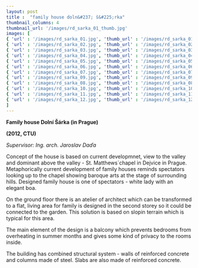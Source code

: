 ```yaml
---
layout: post
title :  "family house doln&#237; š&#225;rka"
thumbnail_columns: 4
thumbnail_url: '/images/rd_sarka_01_thumb.jpg'
images: [
{ 'url' : '/images/rd_sarka_01.jpg', 'thumb_url' : '/images/rd_sarka_01_thumb.jpg', 'title' : "family house with architect\\'s studio" },
{ 'url' : '/images/rd_sarka_02.jpg', 'thumb_url' : '/images/rd_sarka_02_thumb.jpg', 'title' : "family house with architect\\'s studio" },
{ 'url' : '/images/rd_sarka_03.jpg', 'thumb_url' : '/images/rd_sarka_03_thumb.jpg', 'title' : "family house with architect\\'s studio" },
{ 'url' : '/images/rd_sarka_04.jpg', 'thumb_url' : '/images/rd_sarka_04_thumb.jpg', 'title' : "family house with architect\\'s studio" },
{ 'url' : '/images/rd_sarka_05.jpg', 'thumb_url' : '/images/rd_sarka_05_thumb.jpg', 'title' : "family house with architect\\'s studio" },
{ 'url' : '/images/rd_sarka_06.jpg', 'thumb_url' : '/images/rd_sarka_06_thumb.jpg', 'title' : "family house with architect\\'s studio" },
{ 'url' : '/images/rd_sarka_07.jpg', 'thumb_url' : '/images/rd_sarka_07_thumb.jpg', 'title' : 'location' },
{ 'url' : '/images/rd_sarka_09.jpg', 'thumb_url' : '/images/rd_sarka_09_thumb.jpg', 'title' : "entrance floor - version 1 - architect\\'s studio" },
{ 'url' : '/images/rd_sarka_08.jpg', 'thumb_url' : '/images/rd_sarka_08_thumb.jpg', 'title' : 'entrance floor - version 2 - studio flat' },
{ 'url' : '/images/rd_sarka_10.jpg', 'thumb_url' : '/images/rd_sarka_10_thumb.jpg', 'title' : 'first floor' },
{ 'url' : '/images/rd_sarka_11.jpg', 'thumb_url' : '/images/rd_sarka_11_thumb.jpg', 'title' : 'section A-A' },
{ 'url' : '/images/rd_sarka_12.jpg', 'thumb_url' : '/images/rd_sarka_12_thumb.jpg', 'title' : 'section B-B' },
]
---
```


<p><b>Family house Dolní Šárka (in Prague)</b></p>

<p><b>(2012, CTU)</b></p>

<p><i>Supervisor: Ing. arch. Jaroslav Daďa </i></p>

<p>Concept of the house is based on current developmnet, view to the valley and dominant above the valley - St. Matthews´chapel in Dejvice in Prague. Metaphorically current development of family houses reminds spectators looking up to the chapel showing baroque arts at the stage of surrounding hills. Designed family house is one of spectators - white lady with an elegant boa.</p>

<p>On the ground floor there is an atelier of architect which can be transformed to a flat, living area for family is designed in the second storey so it could be connected to the garden. This solution is based on slopin terrain which is typical for this area. </p>

<p>The main element of the design is a balcony which prevents bedrooms from overheating in summer months and gives some kind of privacy to the rooms inside.</p>

<p>The building has combined structural system - walls of reinforced concrete and columns made of steel. Slabs are also made of reinforced concrete.</p>
